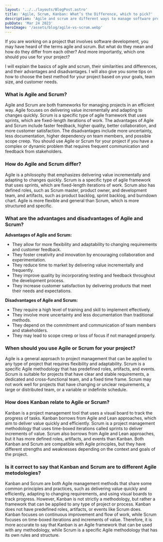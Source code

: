 ```yaml
---
layout: '../../layouts/BlogPost.astro'
title: 'Agile, Scrum, Kanban: What’s the Difference, which to pick?'
description: 'Agile and scrum are different ways to manage software projects. Learn what they are, how they differ, and which one to use. And what about Kanban?'
pubDate: 'Mar 24 2023'
heroImage: '/assets/blog/agile-vs-scrum.webp'
---
```


If you are working on a project that involves software development, you may have heard of the terms agile and scrum. But what do they mean and how do they differ from each other? And more importantly, which one should you use for your project?

I will explain the basics of agile and scrum, their similarities and differences, and their advantages and disadvantages. I will also give you some tips on how to choose the best method for your project based on your goals, team size, and customer needs.

### What is Agile and Scrum?

Agile and Scrum are both frameworks for managing projects in an efficient way. Agile focuses on delivering value incrementally and adapting to changes quickly. Scrum is a specific type of agile framework that uses sprints, which are fixed-length iterations of work. The advantages of Agile and Scrum include faster feedback, higher quality, better collaboration, and more customer satisfaction. The disadvantages include more uncertainty, less documentation, higher dependency on team members, and possible scope creep. You should use Agile or Scrum for your project if you have a complex or dynamic problem that requires frequent communication and feedback from stakeholders.

### How do Agile and Scrum differ?

Agile is a philosophy that emphasizes delivering value incrementally and adapting to changes quickly. Scrum is a specific type of agile framework that uses sprints, which are fixed-length iterations of work. Scrum also has defined roles, such as Scrum master, product owner, and development team, and artifacts, such as product backlog, sprint backlog, and burndown chart. Agile is more flexible and general than Scrum, which is more structured and specific.

### What are the advantages and disadvantages of Agile and Scrum?

**Advantages of Agile and Scrum:**

- They allow for more flexibility and adaptability to changing requirements and customer feedback.
- They foster creativity and innovation by encouraging collaboration and experimentation.
- They reduce time to market by delivering value incrementally and frequently.
- They improve quality by incorporating testing and feedback throughout the development process.
- They increase customer satisfaction by delivering products that meet their needs and expectations.

**Disadvantages of Agile and Scrum:**

- They require a high level of training and skill to implement effectively.
- They involve more uncertainty and less documentation than traditional methods.
- They depend on the commitment and communication of team members and stakeholders.
- They may lead to scope creep or loss of focus if not managed properly.

### When should you use Agile or Scrum for your project?

Agile is a general approach to project management that can be applied to any type of project that requires flexibility and adaptability. Scrum is a specific Agile methodology that has predefined roles, artifacts, and events. Scrum is suitable for projects that have clear and stable requirements, a dedicated and cross-functional team, and a fixed time frame. Scrum may not work well for projects that have changing or unclear requirements, a large or distributed team, or a variable or indefinite schedule.

### How does Kanban relate to Agile or Scrum?

Kanban is a project management tool that uses a visual board to track the progress of tasks. Kanban borrows from Agile and Lean approaches, which aim to deliver value quickly and efficiently. Scrum is a project management methodology that uses time-boxed iterations called sprints to deliver increments of value. Scrum also borrows from Agile and Lean approaches, but it has more defined roles, artifacts, and events than Kanban. Both Kanban and Scrum are compatible with Agile principles, but they have different strengths and weaknesses depending on the context and goals of the project.

### Is it correct to say that Kanban and Scrum are to different Agile metodologies?

Kanban and Scrum are both Agile management methods that share some common principles and practices, such as delivering value quickly and efficiently, adapting to changing requirements, and using visual boards to track progress. However, Kanban is not strictly a methodology, but rather a framework that can be applied to any type of project or process. Kanban does not have predefined roles, artifacts, or events like Scrum does. Kanban focuses on continuous improvement and flow of work, while Scrum focuses on time-boxed iterations and increments of value. Therefore, it is more accurate to say that Kanban is an Agile framework that can be used with any methodology, while Scrum is a specific Agile methodology that has its own rules and structure.
